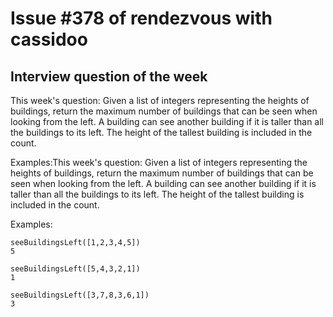 # Issue #378 of rendezvous with cassidoo

## Interview question of the week

This week's question:
Given a list of integers representing the heights of buildings, return the maximum number of buildings that can be seen when looking from the left. A building can see another building if it is taller than all the buildings to its left. The height of the tallest building is included in the count.

Examples:This week's question:
Given a list of integers representing the heights of buildings, return the maximum number of buildings that can be seen when looking from the left. A building can see another building if it is taller than all the buildings to its left. The height of the tallest building is included in the count.

Examples:
```
seeBuildingsLeft([1,2,3,4,5])
5

seeBuildingsLeft([5,4,3,2,1])
1

seeBuildingsLeft([3,7,8,3,6,1])
3
```
